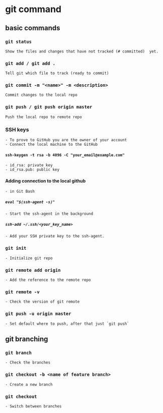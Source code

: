 # git command

## basic commands

### `git status`
    Show the files and changes that have not tracked (# committed)  yet.

### `git add / git add .`
    Tell git which file to track (ready to commit)

### `git commit -m "<name>" -m <description>`
    Commit changes to the local repo

### `git push / git push origin master` 
    Push the local repo to remote repo

### SSH keys
    - To prove to GitHub you are the owner of your account
    - Connect the local machine to the GitHub
#### `ssh-keygen -t rsa -b 4096 -C "your_email@example.com"`
    - id_rsa: private key
    - id_rsa.pub: public key
#### Adding connection to the local github
    - in Git Bash
##### `eval "$(ssh-agent -s)"`
    - Start the ssh-agent in the background
##### `ssh-add ~/.ssh/<your_key_name>`
    - Add your SSH private key to the ssh-agent.

### `git init`
    - Initialize git repo

### `git remote add origin`
    - Add the reference to the remote repo

### `git remote -v`
    - Check the version of git remote

### `git push -u origin master`
    - Set default where to push, after that just `git push`


## git branching

### `git branch`
    - Check the branches

### `git checkout -b <name of feature branch>`
    - Create a new branch

### `git checkout`
    - Switch between branches

